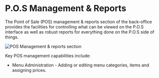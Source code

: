 # P.O.S Management & Reports

The Point of Sale (POS) management & reports section of the back-office provides the facilities for controlling what can be viewed on the P.O.S interface as well as robust reports for everything done on the P.O.S side of things.

![POS Management & reports section](/img/pos_and_reports.PNG)

Key POS management capabilities include:

- Menu Administration - Adding or editing menu categories, items and assigning prices.
 
<!-- The reporting features provide analytics on: -->
